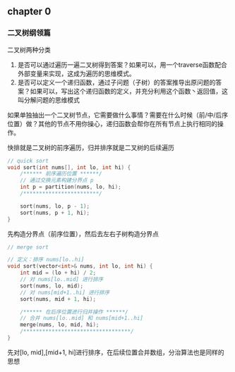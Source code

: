 ## chapter 0
### 二叉树纲领篇
二叉树两种分类
1. 是否可以通过遍历一遍二叉树得到答案？如果可以，用一个traverse函数配合外部变量来实现，这成为遍历的思维模式。
2. 是否可以定义一个递归函数，通过子问题（子树）的答案推导出原问题的答案？如果可以，写出这个递归函数的定义，并充分利用这个函数丶返回值，这叫分解问题的思维模式

如果单独抽出一个二叉树节点，它需要做什么事情？需要在什么时候（前/中/后序位置）做？其他的节点不用你操心，递归函数会帮你在所有节点上执行相同的操作。

快排就是二叉树的前序遍历，归并排序就是二叉树的后续遍历
```cpp
// quick sort
void sort(int nums[], int lo, int hi) {
    /****** 前序遍历位置 ******/
    // 通过交换元素构建分界点 p
    int p = partition(nums, lo, hi);
    /************************/

    sort(nums, lo, p - 1);
    sort(nums, p + 1, hi);
}
```
先构造分界点（前序位置），然后去左右子树构造分界点
```cpp
// merge sort

// 定义：排序 nums[lo..hi]
void sort(vector<int>& nums, int lo, int hi) {
    int mid = (lo + hi) / 2;
    // 对 nums[lo..mid] 进行排序
    sort(nums, lo, mid);
    // 对 nums[mid+1..hi] 进行排序
    sort(nums, mid + 1, hi);

    /****** 在后序位置进行归并操作 ******/
    // 合并 nums[lo..mid] 和 nums[mid+1..hi]
    merge(nums, lo, mid, hi);
    /**********************************/
}

```
先对[lo, mid],[mid+1, hi]进行排序，在后续位置合并数组，分治算法也是同样的思想

